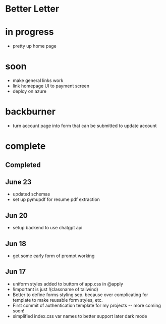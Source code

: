 # Better Letter

# in progress

- pretty up home page

# soon

- make general links work
- link homepage UI to payment screen
- deploy on azure

# backburner

- turn account page into form that can be submitted to update account

# complete

## Completed

## June 23

- updated schemas
- set up pymupdf for resume pdf extraction

## Jun 20

- setup backend to use chatgpt api

## Jun 18

- get some early form of prompt working

## Jun 17

- uniform styles added to buttom of app.css in @apply
- !important is just !(classname of tailwind)
- Better to define forms styling sep. because over complicating for template to make reusable form styles, etc.
- First commit of authentication template for my projects -- more coming soon!
- simplified index.css var names to better support later dark mode
